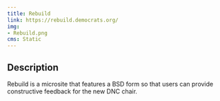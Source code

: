 ```yaml
---
title: Rebuild
link: https://rebuild.democrats.org/
img:
- Rebuild.png
cms: Static
---
```


## Description
Rebuild is a microsite that features a BSD form so that users can provide constructive feedback for the new DNC chair. 